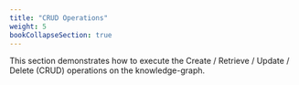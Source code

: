 ```yaml
---
title: "CRUD Operations"
weight: 5
bookCollapseSection: true
---
```


This section demonstrates how to execute the Create / Retrieve / Update / Delete (CRUD) operations on the knowledge-graph.
